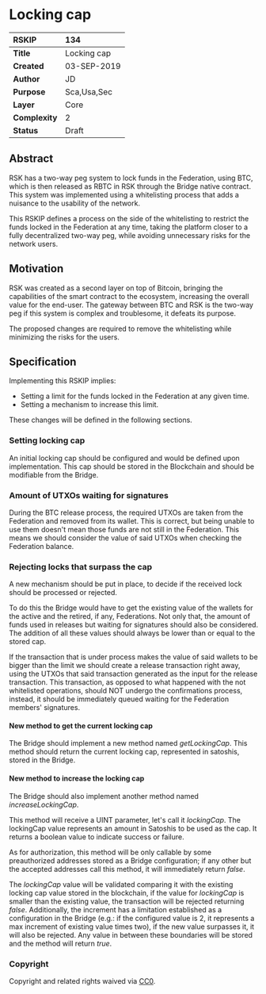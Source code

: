 # Locking cap

|RSKIP          |134           |
| :------------ |:-------------|
|**Title**      |Locking cap |
|**Created**    |03-SEP-2019 |
|**Author**     |JD |
|**Purpose**    |Sca,Usa,Sec |
|**Layer**      |Core |
|**Complexity** |2 |
|**Status**     |Draft |

## Abstract

RSK has a two-way peg system to lock funds in the Federation, using BTC, which is then released as RBTC in RSK through the Bridge native contract. This system was implemented using a whitelisting process that adds a nuisance to the usability of the network.

This RSKIP defines a process on the side of the whitelisting to restrict the funds locked in the Federation at any time, taking the platform closer to a fully decentralized two-way peg, while avoiding unnecessary risks for the network users.

## Motivation

RSK was created as a second layer on top of Bitcoin, bringing the capabilities of the smart contract to the ecosystem, increasing the overall value for the end-user.
The gateway between BTC and RSK is the two-way peg if this system is complex and troublesome, it defeats its purpose.

The proposed changes are required to remove the whitelisting while minimizing the risks for the users.

## Specification

Implementing this RSKIP implies:
* Setting a limit for the funds locked in the Federation at any given time.
* Setting a mechanism to increase this limit.

These changes will be defined in the following sections.

### Setting locking cap

An initial locking cap should be configured and would be defined upon implementation. This cap should be stored in the Blockchain and should be modifiable from the Bridge.

### Amount of UTXOs waiting for signatures

During the BTC release process, the required UTXOs are taken from the Federation and removed from its wallet. This is correct, but being unable to use them doesn't mean those funds are not still in the Federation. This means we should consider the value of said UTXOs when checking the Federation balance.

### Rejecting locks that surpass the cap

A new mechanism should be put in place, to decide if the received lock should be processed or rejected.

To do this the Bridge would have to get the existing value of the wallets for the active and the retired, if any, Federations. Not only that, the amount of funds used in releases but waiting for signatures should also be considered. The addition of all these values should always be lower than or equal to the stored cap.

If the transaction that is under process makes the value of said wallets to be bigger than the limit we should create a release transaction right away, using the UTXOs that said transaction generated as the input for the release transaction. This transaction, as opposed to what happened with the not whitelisted operations, should NOT undergo the confirmations process, instead, it should be immediately queued waiting for the Federation members' signatures.

#### New method to get the current locking cap

The Bridge should implement a new method named *getLockingCap*. This method should return the current locking cap, represented in satoshis, stored in the Bridge.

#### New method to increase the locking cap

The Bridge should also implement another method named *increaseLockingCap*.

This method will receive a UINT parameter, let's call it *lockingCap*. The lockingCap value represents an amount in Satoshis to be used as the cap.
It returns a boolean value to indicate success or failure.

As for authorization, this method will be only callable by some preauthorized addresses stored as a Bridge configuration; if any other but the accepted addresses call this method, it will immediately return *false*.

The *lockingCap* value will be validated comparing it with the existing locking cap value stored in the blockchain, if the value for *lockingCap* is smaller than the existing value, the transaction will be rejected returning *false*. Additionally, the increment has a limitation established as a configuration in the Bridge (e.g.: if the configured value is 2, it represents a max increment of existing value times two), if the new value surpasses it, it will also be rejected. Any value in between these boundaries will be stored and the method will return *true*.

### Copyright

Copyright and related rights waived via [CC0](https://creativecommons.org/publicdomain/zero/1.0/).
